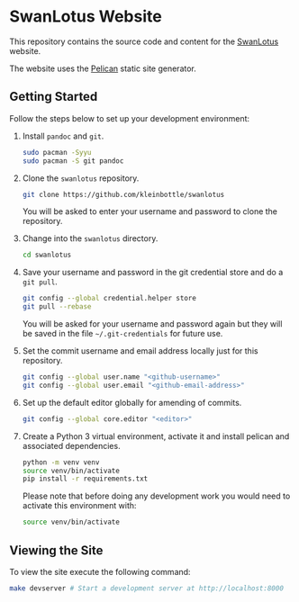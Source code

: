 # SwanLotus Website

This repository contains the source code and content for the [SwanLotus](http://swanlotus.org) website.

The website uses the [Pelican](https://blog.getpelican.com/) static site generator.

## Getting Started

Follow the steps below to set up your development environment:

1. Install `pandoc` and `git`.

    ```bash
    sudo pacman -Syyu
    sudo pacman -S git pandoc
    ```

1. Clone the `swanlotus` repository.

    ```bash
    git clone https://github.com/kleinbottle/swanlotus
    ```

    You will be asked to enter your username and password to clone the repository.

1. Change into the `swanlotus` directory.

    ```bash
    cd swanlotus
    ```

1. Save your username and password in the git credential store and do a `git pull`.

    ```bash
    git config --global credential.helper store
    git pull --rebase
    ```

    You will be asked for your username and password again but they will be saved in the file `~/.git-credentials` for future use.

1. Set the commit username and email address locally just for this repository.

    ```bash
    git config --global user.name "<github-username>"
    git config --global user.email "<github-email-address>"
    ```

1. Set up the default editor globally for amending of commits.

    ```bash
    git config --global core.editor "<editor>"
    ```

1. Create a Python 3 virtual environment, activate it and install pelican and associated dependencies.

    ```bash
    python -m venv venv
    source venv/bin/activate
    pip install -r requirements.txt
    ```

    Please note that before doing any development work you would need to activate this environment with:

    ```bash
    source venv/bin/activate
    ```

## Viewing the Site

To view the site execute the following command:

```bash
make devserver # Start a development server at http://localhost:8000
```
